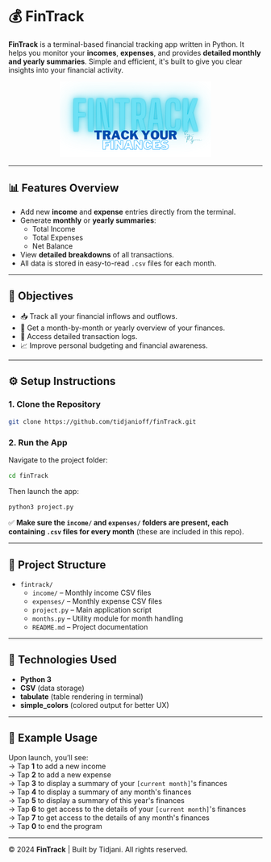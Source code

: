 # 💰 FinTrack

**FinTrack** is a terminal-based financial tracking app written in Python. It helps you monitor your **incomes**, **expenses**, and provides **detailed monthly and yearly summaries**. Simple and efficient, it's built to give you clear insights into your financial activity.

<p align="center">
  <img src="assets/FINTRACK3.png">
</p>

---

## 📊 Features Overview

- Add new **income** and **expense** entries directly from the terminal.
- Generate **monthly** or **yearly summaries**:
  - Total Income
  - Total Expenses
  - Net Balance
- View **detailed breakdowns** of all transactions.
- All data is stored in easy-to-read `.csv` files for each month.

---

## 🎯 Objectives

- 📥 Track all your financial inflows and outflows.
- 📆 Get a month-by-month or yearly overview of your finances.
- 🧾 Access detailed transaction logs.
- 📈 Improve personal budgeting and financial awareness.

---

## ⚙️ Setup Instructions

### 1. Clone the Repository

```bash
git clone https://github.com/tidjanioff/finTrack.git
```

### 2. Run the App

Navigate to the project folder:

```bash
cd finTrack
```

Then launch the app:
```bash
python3 project.py
```
✅ **Make sure the `income/` and `expenses/` folders are present, each containing `.csv` files for every month** (these are included in this repo).

---

## 📁 Project Structure

- `fintrack/`
  - `income/` – Monthly income CSV files  
  - `expenses/` – Monthly expense CSV files  
  - `project.py` – Main application script  
  - `months.py` – Utility module for month handling  
  - `README.md` – Project documentation  


---

## 🧩 Technologies Used

- **Python 3**
- **CSV** (data storage)
- **tabulate** (table rendering in terminal)
- **simple_colors** (colored output for better UX)

---

## 📝 Example Usage

Upon launch, you’ll see:  
→ Tap **1** to add a new income  <br>
→ Tap **2** to add a new expense  <br>
→ Tap **3** to display a summary of your `[current month]`'s finances  <br>
→ Tap **4** to display a summary of any month's finances  <br>
→ Tap **5** to display a summary of this year's finances  <br>
→ Tap **6** to get access to the details of your `[current month]`'s finances  <br>
→ Tap **7** to get access to the details of any month's finances  <br>
→ Tap **0** to end the program


---

© 2024 **FinTrack** | Built by Tidjani. All rights reserved.
